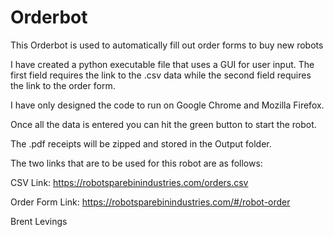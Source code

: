 # Orderbot
This Orderbot is used to automatically fill out order forms to buy new robots

I have created a python executable file that uses a GUI for user input. The first field requires the link to the .csv data while the second field requires the link to the order form.

I have only designed the code to run on Google Chrome and Mozilla Firefox.

Once all the data is entered you can hit the green button to start the robot.

The .pdf receipts will be zipped and stored in the Output folder.

The two links that are to be used for this robot are as follows:

CSV Link: 
    https://robotsparebinindustries.com/orders.csv
    
Order Form Link:
    https://robotsparebinindustries.com/#/robot-order

Brent Levings
